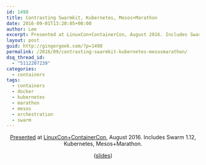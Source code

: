 ```yaml
---
id: 1498
title: Contrasting Swarmkit, Kubernetes, Mesos+Marathon
date: 2016-09-01T13:20:05+00:00
author: Lee
excerpt: Presented at LinuxCon+ContainerCon, August 2016. Includes Swarm 1.12, Kubernetes, Mesos+Marathon.
layout: post
guid: http://gingergeek.com/?p=1498
permalink: /2016/09/contrasting-swarmkit-kubernetes-mesosmarathon/
dsq_thread_id:
  - "5112207239"
categories:
  - containers
tags:
  - containers
  - docker
  - kubernetes
  - marathon
  - mesos
  - orchestration
  - swarm
---
```

<p style="text-align: center;">
</p>

<p style="text-align: center;">
  <a href="https://lcccna2016.sched.org/speaker/leecalcote?iframe=yes&w=&sidebar=yes&bg=no">Presented</a> at <a href="http://events.linuxfoundation.org/events/linuxcon-north-america">LinuxCon+ContainerCon</a>, August 2016. Includes Swarm 1.12, Kubernetes, Mesos+Marathon.
</p>

<p style="text-align: center;">
  (<a href="http://calcotestudios.com/ccka">slides</a>)
</p>